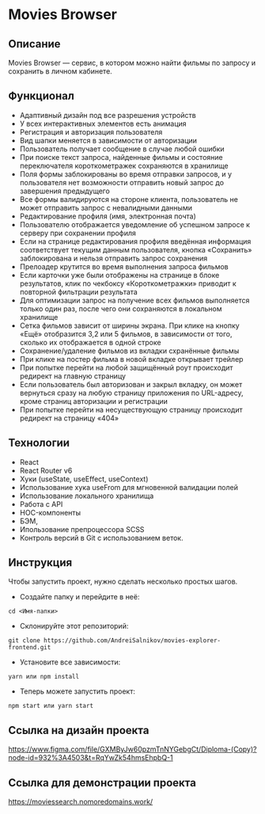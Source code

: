 # Movies Browser

## Описание

Movies Browser — cервис, в котором можно найти фильмы по запросу и сохранить в личном кабинете.

## Функционал

- Адаптивный дизайн под все разрешения устройств
- У всех интерактивных элементов есть анимация
- Регистрация и авторизация пользователя
- Вид шапки меняется в зависимости от авторизации
- Пользователь получает сообщение в случае любой ошибки
- При поиске текст запроса, найденные фильмы и состояние переключателя короткометражек сохраняются в хранилище
- Поля формы заблокированы во время отправки запросов, и у пользователя нет возможности отправить новый запрос до завершения предыдущего
- Все формы валидируются на стороне клиента, пользователь не может отправить запрос с невалидными данными
- Редактирование профиля (имя, электронная почта)
- Пользователю отображается уведомление об успешном запросе к серверу при сохранении профиля
- Если на странице редактирования профиля введённая информация соответствует текущим данным пользователя, кнопка «Сохранить» заблокирована и нельзя отправить запрос сохранения
- Прелоадер крутится во время выполнения запроса фильмов
- Если карточки уже были отображены на странице в блоке результатов, клик по чекбоксу «Короткометражки» приводит к повторной фильтрации результата
- Для оптимизации запрос на получение всех фильмов выполняется только один раз, после чего они сохраняются в локальном хранилище
- Сетка фильмов зависит от ширины экрана. При клике на кнопку «Ещё» отобразится 3,2 или 5 фильмов, в зависимости от того, сколько их отображается в одной строке
- Сохранение/удаление фильмов из вкладки схранённые фильмы
- При клике на постер фильма в новой вкладке открывает трейлер
- При попытке перейти на любой защищённый роут происходит редирект на главную страницу
- Если пользователь был авторизован и закрыл вкладку, он может вернуться сразу на любую страницу приложения по URL-адресу, кроме страниц авторизации и регистрации
- При попытке перейти на несуществующую страницу происходит редирект на страницу «404»

## Технологии

- React
- React Router v6
- Хуки (useState, useEffect, useContext)
- Использование хука useFrom для мгновенной валидации полей
- Использование локального хранилища
- Работа с API
- HOC-компоненты
- БЭМ,
- Ипользование препроцессора SCSS
- Контроль версий в Git с использованием веток.

## Инструкция

Чтобы запустить проект, нужно сделать несколько простых шагов.

- Создайте папку и перейдите в неё:

```
cd <Имя-папки>
```

- Склонируйте этот репозиторий:

```
git clone https://github.com/AndreiSalnikov/movies-explorer-frontend.git
```

- Установите все зависимости:

```
yarn или npm install
```

- Теперь можете запустить проект:

```
npm start или yarn start
```

## Ссылка на дизайн проекта

https://www.figma.com/file/GXMByJw60pzmTnNYGebgCt/Diploma-(Copy)?node-id=932%3A4503&t=RqYwZk54hmsEhpbQ-1

## Ссылка для демонстрации проекта

https://moviessearch.nomoredomains.work/

